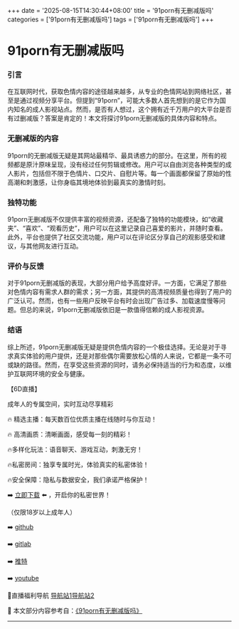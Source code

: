 +++
date = '2025-08-15T14:30:44+08:00'
title = '91porn有无删减版吗'
categories = ['91porn有无删减版吗']
tags = ['91porn有无删减版吗']
+++

# 91porn有无删减版吗

### 引言

在互联网时代，获取色情内容的途径越来越多，从专业的色情网站到网络社区，甚至是通过视频分享平台。但提到“91porn”，可能大多数人首先想到的是它作为国内知名的成人影视站点。然而，是否有人想过，这个拥有近千万用户的大平台是否有过删减版？答案是肯定的！本文将探讨91porn无删减版的具体内容和特点。

### 无删减版的内容

91porn的无删减版无疑是其网站最精华、最具诱惑力的部分。在这里，所有的视频都是原汁原味呈现，没有经过任何剪辑或修改。用户可以自由浏览各种类型的成人影片，包括但不限于色情片、口交片、自慰片等。每一个画面都保留了原始的性高潮和刺激感，让你身临其境地体验到最真实的激情时刻。

### 独特功能

91porn无删减版不仅提供丰富的视频资源，还配备了独特的功能模块，如“收藏夹”、“喜欢”、“观看历史”，用户可以在这里记录自己喜爱的影片，并随时查看。此外，平台也提供了社区交流功能，用户可以在评论区分享自己的观影感受和建议，与其他网友进行互动。

### 评价与反馈

对于91porn无删减版的表现，大部分用户给予高度好评。一方面，它满足了那些对色情内容有需求人群的需求；另一方面，其提供的高清视频质量也得到了用户的广泛认可。然而，也有一些用户反映平台有时会出现广告过多、加载速度慢等问题。但总的来说，91porn无删减版依旧是一款值得信赖的成人影视资源。

### 结语

综上所述，91porn无删减版无疑是提供色情内容的一个极佳选择。无论是对于寻求真实体验的用户提供，还是对那些偶尔需要放松心情的人来说，它都是一条不可或缺的路径。然而，在享受这些资源的同时，请务必保持适当的行为和态度，以维护互联网环境的安全与健康。

【6D直播】

 成年人的专属空间，实时互动尽享精彩

🔥 精选主播：每天数百位优质主播在线随时与你互动！

🔥 高清画质：清晰画面，感受每一刻的精彩！

🔥多样化玩法：语音聊天、游戏互动，刺激无穷！

🔥私密房间：独享专属时光，体验真实的私密体验！

🔥安全保障：隐私与数据安全，我们承诺严格保护！

➡️ [立即下载](https://down123.s3.ap-east-1.amazonaws.com/down/down.html?channelCode=blog) ⬅️ ，开启你的私密世界！

 （仅限18岁以上成年人）

➡️ [github](https://aldult-live.github.io/)

➡️ [gitlab](https://seo-09598d.gitlab.io/)

➡️ [推特](https://x.com/wegame33)

➡️ [youtube](https://www.youtube.com/@6Dlive)

🔞直播福利导航   [导航站1](https://webstack-86085a.gitlab.io/)[导航站2](https://onlygit123-2.github.io/)

📘 本文部分内容参考自：[《91porn有无删减版吗》](https://webstack-hugo-11.pages.dev/)

---
